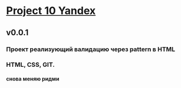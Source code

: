 # [Project 10 Yandex](arzamastsev.github.io)

## v0.0.1
### Проект реализующий валидацию через pattern в HTML
### HTML, CSS, GIT.
#### снова меняю ридми
